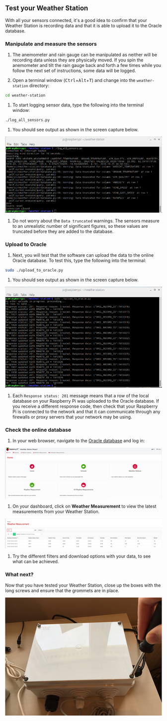 ## Test your Weather Station



With all your sensors connected, it's a good idea to confirm that your Weather Station is recording data and that it is able to upload it to the Oracle database.

### Manipulate and measure the sensors

1. The anemometer and rain gauge can be manipulated as neither will be recording data unless they are physically moved. If you spin the anemometer and tilt the rain gauge back and forth a few times while you follow the next set of instructions, some data will be logged.

1. Open a terminal window (<kbd>Ctrl</kbd>+<kbd>Alt</kbd>+<kbd>T</kbd>) and change into the `weather-station` directory:

  ```bash
  cd weather-station
  ```

1. To start logging sensor data, type the following into the terminal window:

  ```bash
  ./log_all_sensors.py
  ```

1. You should see output as shown in the screen capture below.

  ![](images/test_01.png)

1. Do not worry about the `Data truncated` warnings. The sensors measure to an unrealistic number of significant figures, so these values are truncated before they are added to the database.

### Upload to Oracle

1. Next, you will test that the software can upload the data to the online Oracle database. To test this, type the following into the terminal:

  ```bash
  sudo ./upload_to_oracle.py
  ```

1. You should see output as shown in the screen capture below.

  ![](images/test_02.png)

1. Each `Response status: 201` message means that a row of the local database on your Raspberry Pi was uploaded to the Oracle database. If you receive a different response code, then check that your Raspberry Pi is connected to the network and that it can communicate through any firewalls or proxy servers that your network may be using.

### Check the online database

1. In your web browser, navigate to the [Oracle database](https://apex.oracle.com/pls/apex/f?p=81290:LOGIN_DESKTOP:0:::::&tz=1:00) and log in:

  ![](images/test_03.png)

1. On your dashboard, click on **Weather Measurement** to view the latest measurements from your Weather Station.

  ![](images/test_04.png)

1. Try the different filters and download options with your data, to see what can be achieved.

### What next?

Now that you have tested your Weather Station, close up the boxes with the long screws and ensure that the grommets are in place.

  ![](images/close_up_station.png)
